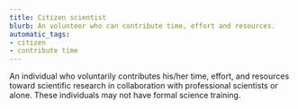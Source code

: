 ```yaml
---
title: Citizen scientist
blurb: An volunteer who can contribute time, effort and resources.
automatic_tags:
- citizen
- contribute time
---
```

An individual who voluntarily contributes his/her time, effort, and resources toward scientific research in collaboration with professional scientists or alone. These individuals may not have formal science training.